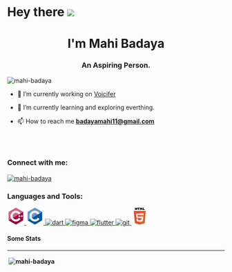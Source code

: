 <h1>Hey there <img src="https://media.giphy.com/media/hvRJCLFzcasrR4ia7z/giphy.gif" width="25px"></h1>
<h1 align="center"> I'm Mahi Badaya</h1>
<h3 align="center">An Aspiring Person.</h3>

<p align="left"> <img src="https://komarev.com/ghpvc/?username=mahi-badaya&label=Profile%20views&color=0e75b6&style=flat" alt="mahi-badaya" /> </p>

- 🔭 I’m currently working on <a href="https://voicifer.co">Voicifer</a>

- 🌱 I’m currently learning and exploring everthing.

- 📫 How to reach me **badayamahi11@gmail.com**
<br />


<br />


<h3 align="left">Connect with me:</h3>
<p align="left">
<a href="https://www.linkedin.com/in/mahi-badaya/" target="blank"><img align="center" src="https://raw.githubusercontent.com/rahuldkjain/github-profile-readme-generator/master/src/images/icons/Social/linked-in-alt.svg" alt="mahi-badaya" height="30" width="40" /></a>
</p>

<h3 align="left">Languages and Tools:</h3>
<p align="left"> <a href="https://www.w3schools.com/cpp/" target="_blank"> <img src="https://raw.githubusercontent.com/devicons/devicon/master/icons/cplusplus/cplusplus-original.svg" alt="cplusplus" width="40" height="40"/> </a> <a href="https://www.cprogramming.com/" target="_blank"> <img src="https://raw.githubusercontent.com/devicons/devicon/master/icons/c/c-original.svg" alt="c" width="40" height="40"/> </a> <a href="https://dart.dev" target="_blank"> <img src="https://www.vectorlogo.zone/logos/dartlang/dartlang-icon.svg" alt="dart" width="40" height="40"/> </a> <a href="https://www.figma.com/" target="_blank"> <img src="https://www.vectorlogo.zone/logos/figma/figma-icon.svg" alt="figma" width="40" height="40"/> </a> <a href="https://flutter.dev" target="_blank"> <img src="https://www.vectorlogo.zone/logos/flutterio/flutterio-icon.svg" alt="flutter" width="40" height="40"/> </a> <a href="https://git-scm.com/" target="_blank"> <img src="https://www.vectorlogo.zone/logos/git-scm/git-scm-icon.svg" alt="git" width="40" height="40"/> </a> <a href="https://www.w3.org/html/" target="_blank"> <img src="https://raw.githubusercontent.com/devicons/devicon/master/icons/html5/html5-original-wordmark.svg" alt="html5" width="40" height="40"/> </a> </p>
<h4>Some Stats<h4>
  <hr>

<p>&nbsp;<img align="center" src="https://github-readme-stats.vercel.app/api?username=mahi-badaya&show_icons=true&locale=en&theme=gotham&hide_border=true&count_private=true" alt="mahi-badaya" /></p>

